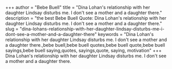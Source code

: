 +++
author = "Bebe Buell"
title = "Dina Lohan's relationship with her daughter Lindsay disturbs me. I don't see a mother and a daughter there."
description = "the best Bebe Buell Quote: Dina Lohan's relationship with her daughter Lindsay disturbs me. I don't see a mother and a daughter there."
slug = "dina-lohans-relationship-with-her-daughter-lindsay-disturbs-me-i-dont-see-a-mother-and-a-daughter-there"
keywords = "Dina Lohan's relationship with her daughter Lindsay disturbs me. I don't see a mother and a daughter there.,bebe buell,bebe buell quotes,bebe buell quote,bebe buell sayings,bebe buell saying,quotes, sayings,quote, saying, motivation"
+++
Dina Lohan's relationship with her daughter Lindsay disturbs me. I don't see a mother and a daughter there.
